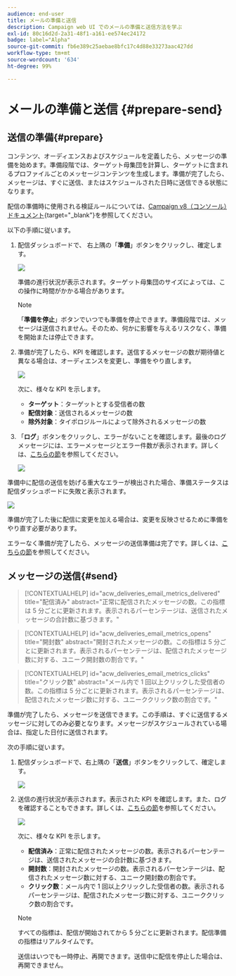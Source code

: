 ```yaml
---
audience: end-user
title: メールの準備と送信
description: Campaign web UI でのメールの準備と送信方法を学ぶ
exl-id: 80c16d2d-2a31-48f1-a161-ee574ec24172
badge: label="Alpha"
source-git-commit: fb6e389c25aebae8bfc17c4d88e33273aac427dd
workflow-type: tm+mt
source-wordcount: '634'
ht-degree: 99%

---
```



# メールの準備と送信 {#prepare-send}


<!--

	show how to prepare and send the email + the live kpis in the dashboard

like acc when preparation, target calculated then send
real time KPIs, not in AJO. similar to ACS.
exclusion logs, causes
-->

<!--
send also KPIs
-->

## 送信の準備{#prepare}

コンテンツ、オーディエンスおよびスケジュールを定義したら、メッセージの準備を始めます。準備段階では、ターゲット母集団を計算し、ターゲットに含まれるプロファイルごとのメッセージコンテンツを生成します。準備が完了したら、メッセージは、すぐに送信、またはスケジュールされた日時に送信できる状態になります。

配信の準備時に使用される検証ルールについては、[Campaign v8（コンソール）ドキュメント](https://experienceleague.adobe.com/docs/campaign/campaign-v8/campaigns/send/validate/delivery-analysis.html?lang=ja){target="_blank"}を参照してください。

以下の手順に従います。

1. 配信ダッシュボードで、 右上隅の「**準備**」ボタンをクリックし、確定します。

   ![](assets/prepare.png)

   準備の進行状況が表示されます。ターゲット母集団のサイズによっては、この操作に時間がかかる場合があります。

   >[!NOTE]
   >
   >「**準備を停止**」ボタンでいつでも準備を停止できます。準備段階では、メッセージは送信されません。そのため、何かに影響を与えるリスクなく、準備を開始または停止できます。

1. 準備が完了したら、KPI を確認します。送信するメッセージの数が期待値と異なる場合は、オーディエンスを変更し、準備をやり直します。

   ![](assets/prepare2.png)

   次に、様々な KPI を示します。

   * **ターゲット**：ターゲットとする受信者の数
   * **配信対象**：送信されるメッセージの数
   * **除外対象**：タイポロジルールによって除外されるメッセージの数

1. 「**ログ**」ボタンをクリックし、エラーがないことを確認します。最後のログメッセージには、エラーメッセージとエラー件数が表示されます。詳しくは、[こちらの節](delivery-logs.md)を参照してください。

   ![](assets/prepare-logs.png)

準備中に配信の送信を妨げる重大なエラーが検出された場合、準備ステータスは配信ダッシュボードに失敗と表示されます。

![](assets/prepare-error.png)

準備が完了した後に配信に変更を加える場合は、変更を反映させるために準備をやり直す必要があります。

エラーなく準備が完了したら、メッセージの送信準備は完了です。詳しくは、[こちらの節](#send)を参照してください。

## メッセージの送信{#send}

>[!CONTEXTUALHELP]
>id="acw_deliveries_email_metrics_delivered"
>title="配信済み"
>abstract="正常に配信されたメッセージの数。この指標は 5 分ごとに更新されます。表示されるパーセンテージは、送信されたメッセージの合計数に基づきます。"

>[!CONTEXTUALHELP]
>id="acw_deliveries_email_metrics_opens"
>title="開封数"
>abstract="開封されたメッセージの数。この指標は 5 分ごとに更新されます。表示されるパーセンテージは、配信されたメッセージ数に対する、ユニーク開封数の割合です。"

>[!CONTEXTUALHELP]
>id="acw_deliveries_email_metrics_clicks"
>title="クリック数"
>abstract="メール内で 1 回以上クリックした受信者の数。この指標は 5 分ごとに更新されます。表示されるパーセンテージは、配信されたメッセージ数に対する、ユニーククリック数の割合です。"


準備が完了したら、メッセージを送信できます。この手順は、すぐに送信するメッセージに対してのみ必要となります。メッセージがスケジュールされている場合は、指定した日付に送信されます。

次の手順に従います。

1. 配信ダッシュボードで、右上隅の「**送信**」ボタンをクリックして、確定します。

   ![](assets/send.png)

1. 送信の進行状況が表示されます。表示された KPI を確認します。また、ログを確認することもできます。詳しくは、[こちらの節](delivery-logs.md)を参照してください。

   ![](assets/send2.png)

   次に、様々な KPI を示します。

   * **配信済み**：正常に配信されたメッセージの数。表示されるパーセンテージは、送信されたメッセージの合計数に基づきます。
   * **開封数**：開封されたメッセージの数。表示されるパーセンテージは、配信されたメッセージ数に対する、ユニーク開封数の割合です。
   * **クリック数**：メール内で 1 回以上クリックした受信者の数。表示されるパーセンテージは、配信されたメッセージ数に対する、ユニーククリック数の割合です。

   >[!NOTE]
   >
   >すべての指標は、配信が開始されてから 5 分ごとに更新されます。配信準備の指標はリアルタイムです。

   送信はいつでも一時停止、再開できます。送信中に配信を停止した場合は、再開できません。
